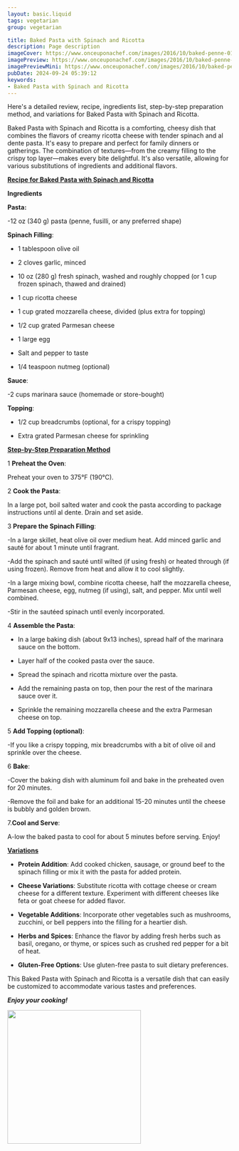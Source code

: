 ```yaml
---
layout: basic.liquid
tags: vegetarian
group: vegetarian

title: Baked Pasta with Spinach and Ricotta
description: Page description
imageCover: https://www.onceuponachef.com/images/2016/10/baked-penne-01.jpg
imagePreview: https://www.onceuponachef.com/images/2016/10/baked-penne-01.jpg
imagePreviewMini: https://www.onceuponachef.com/images/2016/10/baked-penne-01.jpg
pubDate: 2024-09-24 05:39:12
keywords:
- Baked Pasta with Spinach and Ricotta
---
```


Here's a detailed review, recipe, ingredients list, step-by-step preparation method, and variations for Baked Pasta with Spinach and Ricotta.


Baked Pasta with Spinach and Ricotta is a comforting, cheesy dish that combines the flavors of creamy ricotta cheese with tender spinach and al dente pasta. It's easy to prepare and perfect for family dinners or gatherings. The combination of textures—from the creamy filling to the crispy top layer—makes every bite delightful. It's also versatile, allowing for various substitutions of ingredients and additional flavors.

<u><b>Recipe for Baked Pasta with Spinach and Ricotta</b></u>

<b>Ingredients</b>

 **Pasta:**


  -12 oz (340 g) pasta (penne, fusilli, or any preferred shape)

  
**Spinach Filling**:

  - 1 tablespoon olive oil

  - 2 cloves garlic, minced

  - 10 oz (280 g) fresh spinach, washed and roughly chopped (or 1 cup frozen spinach, thawed and drained)

  - 1 cup ricotta cheese

  - 1 cup grated mozzarella cheese, divided (plus extra for topping)

  - 1/2 cup grated Parmesan cheese

  - 1 large egg

  - Salt and pepper to taste

  - 1/4 teaspoon nutmeg (optional)


 **Sauce**:


  -2 cups marinara sauce (homemade or store-bought)

  
 **Topping**:


  - 1/2 cup breadcrumbs (optional, for a crispy topping)

  - Extra grated Parmesan cheese for sprinkling

<u><b>Step-by-Step Preparation Method</b></u>


1 **Preheat the Oven**: 

Preheat your oven to 375°F (190°C).

2 **Cook the Pasta**: 

In a large pot, boil salted water and cook the pasta according to package instructions until al dente. Drain and set aside.

3 **Prepare the Spinach Filling**:


   -In a large skillet, heat olive oil over medium heat. Add minced garlic and sauté for about 1 minute until fragrant.

   -Add the spinach and sauté until wilted (if using fresh) or heated through (if using frozen). Remove from heat and allow it to cool slightly.

   -In a large mixing bowl, combine ricotta cheese, half the mozzarella cheese, Parmesan cheese, egg, nutmeg (if using), salt, and pepper. Mix until well combined.

   -Stir in the sautéed spinach until evenly incorporated.

4 **Assemble the Pasta**:

   - In a large baking dish (about 9x13 inches), spread half of the marinara sauce on the bottom.

   - Layer half of the cooked pasta over the sauce.

   - Spread the spinach and ricotta mixture over the pasta.

   - Add the remaining pasta on top, then pour the rest of the marinara sauce over it.

   - Sprinkle the remaining mozzarella cheese and the extra Parmesan cheese on top.

5 **Add Topping (optional)**: 

-If you like a crispy topping, mix breadcrumbs with a bit of olive oil and sprinkle over the cheese.

6 **Bake**: 

-Cover the baking dish with aluminum foil and bake in the preheated oven for 20 minutes. 

-Remove the foil and bake for an additional 15-20 minutes until the cheese is bubbly and golden brown.

7.**Cool and Serve**:

 A-low the baked pasta to cool for about 5 minutes before serving. Enjoy!

<u><b>Variations</b></u>


- **Protein Addition**: Add cooked chicken, sausage, or ground beef to the spinach filling or mix it with the pasta for added protein.


- **Cheese Variations**: Substitute ricotta with cottage cheese or cream cheese for a different texture. Experiment with different cheeses like feta or goat cheese for added flavor.


- **Vegetable Additions**: Incorporate other vegetables such as mushrooms, zucchini, or bell peppers into the filling for a heartier dish.


- **Herbs and Spices**: Enhance the flavor by adding fresh herbs such as basil, oregano, or thyme, or spices such as crushed red pepper for a bit of heat.


- **Gluten-Free Options**: Use gluten-free pasta to suit dietary preferences.

This Baked Pasta with Spinach and Ricotta is a versatile dish that can easily be customized to accommodate various tastes and preferences.


<b><i>Enjoy your cooking!</i></b>



<img src="https://www.recipetineats.com/uploads/2015/09/Spinach-Ricotta-Pasta-Bake_6.jpg" width="300" height="300">
